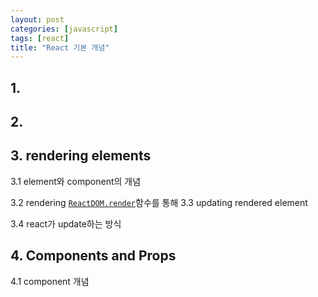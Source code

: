 ```yaml
---
layout: post
categories: [javascript]
tags: [react]
title: "React 기본 개념"
---
```


## 1.

## 2.

## 3. rendering elements

3.1 element와 component의 개념

3.2 rendering
[`ReactDOM.render`](https://reactjs.org/docs/react-dom.html#render)함수를 통해 
3.3 updating rendered element

3.4 react가 update하는 방식

## 4. Components and Props

4.1 component 개념



